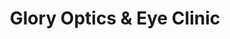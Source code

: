 ---
title: "Glory Optics & Eye Clinic"
url: /karachi/glory-optics-and-eye-clinic/
shop: optician
---